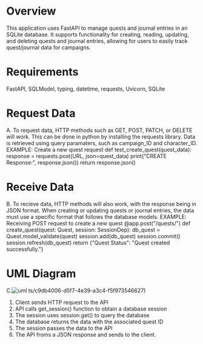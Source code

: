 # Overview
This application uses FastAPI to manage quests and journal entries in an SQLite database. It supports functionality for creating, reading, updating, and deleting quests and journal entries, allowing for users to easily track quest/journal data for campaigns. 

# Requirements
FastAPI, SQLModel, typing, datetime, requests, Uvicorn, SQLite


# Request Data
A. To request data, HTTP methods such as GET, POST, PATCH, or DELETE will work. This can be done in python by installing the requests library. Data is retrieved using query paramaters, such as campaign_ID and character_ID. 
EXAMPLE: Create a new quest request
def test_create_quest(quest_data):
    response = requests.post(URL, json=quest_data)
    print("CREATE Response:", response.json())
    return response.json()
    
# Receive Data
B. To recieve data, HTTP methods will also work, with the response being in JSON format. When creating or updating quests or journal entries, the data must use a specific format that follows the database models. 
EXAMPLE: Receiving POST request to create a new quest 
@app.post("/quests/")
def create_quest(quest: Quest, session: SessionDep):
    db_quest = Quest.model_validate(quest)
    session.add(db_quest)
    session.commit()
    session.refresh(db_quest)
    return {"Quest Status": "Quest created successfully."}
# UML Diagram
C.![uml](https://github.com/user-attachments/assets/bab8f160-6911-47bc-85dd-2bdb36d39382)
ts/c9db4006-d5f7-4e39-a3c4-f5f973546627)
1. Client sends HTTP request to the API
2. API calls get_session() function to obtain a database session
3. The session uses session.get() to query the database
4. The database returns the data with the associated quest ID
5. The session passes the data to the API
6. The API froms a JSON response and sends to the client.

